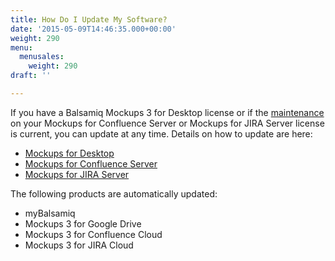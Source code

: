 ```yaml
---
title: How Do I Update My Software?
date: '2015-05-09T14:46:35.000+00:00'
weight: 290
menu:
  menusales:
    weight: 290
draft: ''

---
```


If you have a Balsamiq Mockups 3 for Desktop license or if the [maintenance](/sales/maintenance/) on your Mockups for Confluence Server or Mockups for JIRA Server license is current, you can update at any time. Details on how to update are here:

*   [Mockups for Desktop](/installation/update/)
*   [Mockups for Confluence Server](https://docs.balsamiq.com/confluence/server/mockups2/admin-guide/#updating-instructions)
*   [Mockups for JIRA Server](https://docs.balsamiq.com/jira/server/mockups2/admin-guide/#updating-instructions)

The following products are automatically updated:

*   myBalsamiq
*   Mockups 3 for Google Drive
*   Mockups 3 for Confluence Cloud
*   Mockups 3 for JIRA Cloud
